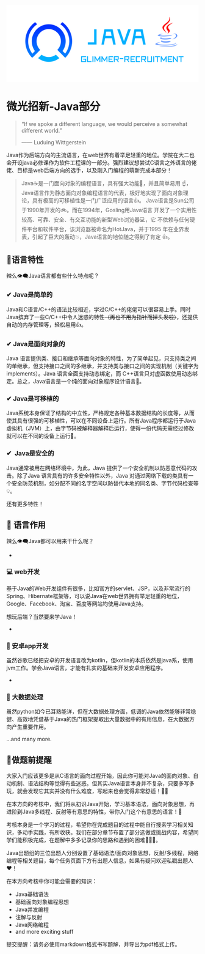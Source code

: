 ![](image/Java.png)

# 微光招新-Java部分

> “If we spoke a different language, we would perceive a somewhat different world.”
>  
> —— Luduing Wittgerstein

Java作为后端方向的主流语言，在web世界有着举足轻重的地位。学院在大二也会开设java必修课作为软件工程课的一部分。强烈建议想尝试C语言之外语言的佬佬、目标是web后端方向的选手，以及刚入门编程的萌新完成本部分！

> Java☕是一门面向对象的编程语言，具有强大功能💪，并且简单易用 ☝，Java语言作为静态面向对象编程语言的代表，极好地实现了面向对象理论，具有极高的可移植性是一门广泛应用的语言👍。 Java语言是Sun公司于1990年开发的🚲。而在1994年，Gosling用Java语言 开发了一个实用性较高、可靠、安全、有交互功能的新型Web浏览器💻，它 不依赖与任何硬件平台和软件平台，该浏览器被命名为HotJava，并于1995 年在业界发表，引起了巨大的轰动💥，Java语言的地位随之得到了肯定 👍。


## 🌟语言特性

辣么👁‍🗨Java语言都有些什么特点呢？

### ✔ Java是简单的

Java和C语言/C++的语法比较相近，学过C/C++的佬佬可以很容易上手。同时Java摈弃了一些C/C++中令人迷惑的特性~~（再也不用为指针而掉头发啦）~~，还提供自动的内存管理等，轻松易用👍。

### ✔ Java是面向对象的

Java 语言提供类、接口和继承等面向对象的特性，为了简单起见，只支持类之间的单继承，但支持接口之间的多继承，并支持类与接口之间的实现机制（关键字为 implements）。Java 语言全面支持动态绑定，而 C++语言只对虚函数使用动态绑定。总之，Java语言是一个纯的面向对象程序设计语言💃。

### ✔ Java是可移植的

Java系统本身保证了结构的中立性，严格规定各种基本数据结构的长度等，从而使其具有很强的可移植性，可以在不同设备上运行。所有Java程序都运行于Java虚拟机（JVM）上，由字节码被解释器解释后运行，使得一份代码无需经过修改就可以在不同的设备上运行🧨。

### ✔  Java是安全的

Java通常被用在网络环境中，为此，Java 提供了一个安全机制以防恶意代码的攻击。除了Java 语言具有的许多安全特性以外，Java 对通过网络下载的类具有一个安全防范机制，如分配不同的名字空间以防替代本地的同名类、字节代码检查等💡。

还有更多特性！

## 🎁 语言作用

辣么👁‍🗨Java都可以用来干什么呢？

-   
### 💻 web开发

基于Java的Web开发组件有很多，比如官方的servlet、JSP，以及非常流行的Spring、Hibernate框架等，可以说Java在web世界拥有举足轻重的地位，Google、Facebook、淘宝、百度等网站均使用Java支持。

想玩后端？当然要来学Java！

-   
### 📳 安卓app开发

虽然谷歌已经把安卓的开发语言改为kotlin，但kotlin的本质依然是java系，使用jvm工作。学会Java语言，才能有扎实的基础来开发安卓应用程序。

-   
### 🧾 大数据处理

虽然python如今已耳熟能详，但在大数据处理方面，低调的Java依然能够非常稳健、高效地凭借基于Java的热门框架提取出大量数据中的有用信息，在大数据方向产生重要作用。

...and many more.

## 🚩做题前提醒

大家入门应该更多是从C语言的面向过程开始，因此你可能对Java的面向对象、自动机制、语法结构等觉得有些迷惑。但其实Java语言本身并不复杂，只要多写多玩，就会发现它其实并没有什么难度，写起来也会觉得非常舒适！🤹‍♀️

在本方向的考核中，我们将从初识Java开始，学习基本语法，面向对象思想，再进阶到Java多线程、反射等有意思的特性，带你入门这个有意思的语言！🎷

考核本身是一个学习的过程，希望你在完成题目的过程中能自行搜索学习相关知识，多动手实践，有所收获。我们在部分章节布置了部分选做或挑战内容，希望同学们能积极完成，在题解中多多记录你的思路和遇到的困难💭💡🎈。

Java出题组的三位出题人分别设置了基础语法/面向对象思想，反射/多线程，网络编程等相关题目，每个任务页面下方有出题人信息，如果有疑问欢迎私戳出题人❤！

在本方向考核中你可能会需要的知识：

- Java基础语法
- 基础面向对象编程思想
- Java并发编程
- 注解与反射
- Java网络编程
- and more exciting stuff

提交提醒：请务必使用markdown格式书写题解，并导出为pdf格式上传。
